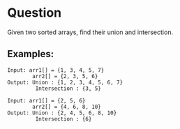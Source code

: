 # Question

Given two sorted arrays, find their union and intersection.


## Examples:
```
Input: arr1[] = {1, 3, 4, 5, 7}
        arr2[] = {2, 3, 5, 6} 
Output: Union : {1, 2, 3, 4, 5, 6, 7} 
         Intersection : {3, 5}

Input: arr1[] = {2, 5, 6}
        arr2[] = {4, 6, 8, 10} 
Output: Union : {2, 4, 5, 6, 8, 10} 
         Intersection : {6}
```